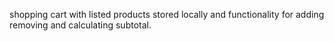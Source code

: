 shopping cart with listed products stored locally and functionality for adding removing and calculating subtotal.